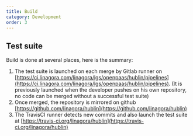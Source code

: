 ```yaml
---
title: Build
category: Development
order: 3
---
```


## Test suite

Build is done at several places, here is the summary:

1. The test suite is launched on each merge by Gitlab runner on [https://ci.linagora.com/linagora/lgs/openpaas/hublin/pipelines](https://ci.linagora.com/linagora/lgs/openpaas/hublin/pipelines). (It is previously launched when the developer pushes on his own repository, no code can be merged without a successful test suite)
2. Once merged, the repository is mirrored on github [https://github.com/linagora/hublin](https://github.com/linagora/hublin)
3. The TravisCI runner detects new commits and also launch the test suite at [https://travis-ci.org/linagora/hublin](https://travis-ci.org/linagora/hublin)
